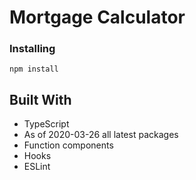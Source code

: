 # Mortgage Calculator

### Installing

```
npm install
```

## Built With

- TypeScript
- As of 2020-03-26 all latest packages
- Function components
- Hooks
- ESLint
